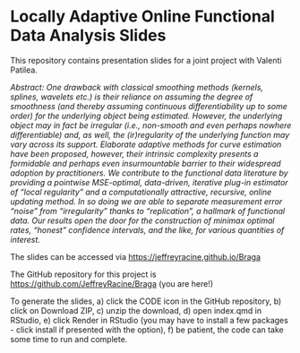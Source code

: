 # Locally Adaptive Online Functional Data Analysis Slides

This repository contains presentation slides for a joint project with Valenti Patilea.

*Abstract: One drawback with classical smoothing methods (kernels, splines, wavelets etc.) is their reliance on assuming the degree of smoothness (and thereby assuming continuous differentiability up to some order) for the underlying object being estimated. However, the underlying object may in fact be irregular (i.e., non-smooth and even perhaps nowhere differentiable) and, as well,  the (ir)regularity of the underlying function may vary across its support. Elaborate adaptive methods for curve estimation have been proposed, however, their intrinsic complexity presents a formidable and perhaps even insurmountable barrier to their widespread adoption by practitioners. We contribute to the functional data literature by providing a pointwise MSE-optimal, data-driven, iterative plug-in estimator of “local regularity” and a computationally attractive, recursive, online updating method. In so doing we are able to separate measurement error “noise” from “irregularity” thanks to “replication”, a hallmark of functional data. Our results open the door for the construction of minimax optimal rates, “honest” confidence intervals, and the like, for various quantities of interest.*

The slides can be accessed via <https://jeffreyracine.github.io/Braga>

The GitHub repository for this project is <https://github.com/JeffreyRacine/Braga> (you are here!)

To generate the slides, a) click the CODE icon in the GitHub repository, b) click on Download ZIP, c) unzip the download, d) open index.qmd in RStudio, e) click Render in RStudio (you may have to install a few packages - click install if presented with the option), f) be patient, the code can take some time to run and complete.

